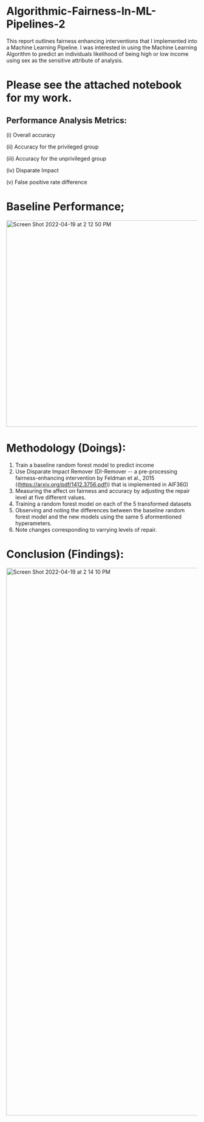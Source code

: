 # Algorithmic-Fairness-In-ML-Pipelines-2
This report outlines fairness enhancing interventions that I implemented into a Machine Learning Pipeline. I was interested in using the Machine Learning Algorithm to predict an individuals likelihood of being high or low income using sex as the sensitive attribute of analysis. 


# Please see the attached notebook for my work.



## Performance Analysis Metrics:

(i) Overall accuracy


(ii) Accuracy for the privileged group


(iii) Accuracy for the unprivileged group


(iv) Disparate Impact


(v) False positive rate difference

# Baseline Performance; 
<img width="543" alt="Screen Shot 2022-04-19 at 2 12 50 PM" src="https://user-images.githubusercontent.com/97006483/164068855-bd94b704-65de-4240-9047-e08ad0a08c9c.png">

# Methodology (Doings):

  1. Train a baseline random forest model to predict income
  2. Use Disparate Impact Remover (DI-Remover -- a pre-processing fairness-enhancing intervention by Feldman et al., 2015 ((https://arxiv.org/pdf/1412.3756.pdf)) that is implemented in AIF360)
  3. Measuring the affect on fairness and accuracy by adjusting  the repair level at five different values.
  4. Training a random forest model on each of the 5 transformed datasets
  5. Observing and noting the differences between the baseline random forest model and the new models using the same 5 aformentioned hyperameters.
  6. Note changes corresponding to varrying levels of repair. 


# Conclusion (Findings):

<img width="1440" alt="Screen Shot 2022-04-19 at 2 14 10 PM" src="https://user-images.githubusercontent.com/97006483/164069044-f238462f-1854-4d00-9241-4da6e8d0789a.png">

